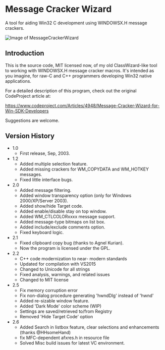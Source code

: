 # Message Cracker Wizard
A tool for aiding Win32 C development using WINDOWSX.H message crackers.

![Image of MessageCrackerWizard](https://github.com/hernandp/MessageCrackerWizard/blob/master/bmp/mcw.png)

## Introduction

This is the source code, MIT licensed now, of my old ClassWizard-like tool to working with WINDOWSX.H message cracker macros. It's intended as you imagine, for raw-C and C++ programmers developing Win32 native applications.

For a detailed description of this program, check out the original CodeProject article at:

https://www.codeproject.com/Articles/4948/Message-Cracker-Wizard-for-Win-SDK-Developers

Suggestions are welcome.

## Version History

* 1.0
  * First release, Sep, 2003.
* 1.2
  * Added multiple selection feature.
  * Added missing crackers for WM_COPYDATA and WM_HOTKEY messages.
  * Fixed little interface bugs.
* 2.0
  * Added message filtering.
  * Added window transparency option (only for Windows 2000/XP/Server 2003).
  * Added show/hide Target code.
  * Added enable/disable stay on top window.
  * Added WM_CTLCOLORxxxx message support.
  * Added message-type bitmaps on list box.
  * Added include/exclude comments option.
  * Fixed keyboard logic.
* 2.1
  * Fixed clipboard copy bug (thanks to Agnel Kurian).
  * Now the program is licensed under the GPL.
* 2.2
  * C++ code modernization to near- modern standards
  * Updated for compilation with VS2015
  * Changed to Unicode for all strings
  * Fixed analysis, warnings, and related issues
  * Changed to MIT license
* 2.5
  * Fix memory corruption error 
  * Fix non-dialog procedure generating 'hwndDlg' instead of 'hwnd' 
  * Added re-sizable window feature.
  * Added 'Dark Mode' color scheme (WIP)
  * Settings are saved/retrieved  to/from Registry
  * Removed 'Hide Target Code' option
* 2.6
  * Added Search in listbox feature, clear selections and enhancements (thanks @HHsomeHand)
  * fix MFC-dependent afxres.h in resource file
  * Solved Misc build issues for latest  VC environment.
